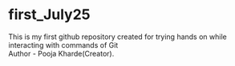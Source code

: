 # first_July25
This is my first github repository created for trying hands on while interacting with commands of Git
<br>
Author - Pooja Kharde(Creator).
